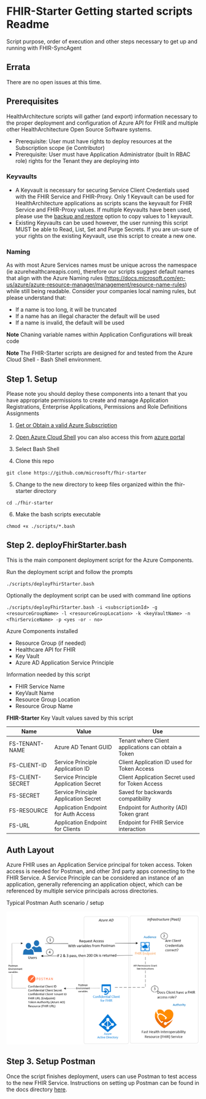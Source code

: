 # FHIR-Starter Getting started scripts Readme
Script purpose, order of execution and other steps necessary to get up and running with FHIR-SyncAgent

## Errata 
There are no open issues at this time. 

## Prerequisites 
HealthArchitecture scripts will gather (and export) information necessary to the proper deployment and configuration of Azure API for FHIR and multiple other HealthArchitecture Open Source Software systems.  
+ Prerequisite:  User must have rights to deploy resources at the Subscription scope (ie Contributor)
+ Prerequisite:  User must have Application Administrator (built In RBAC role) rights for the Tenant they are deploying into

### Keyvaults 
+ A Keyvault is necessary for securing Service Client Credentials used with the FHIR Service and FHIR-Proxy.  Only 1 Keyvault can be used for HealthArchitecture applications as scripts scans the keyvault for FHIR Service and FHIR-Proxy values. If multiple Keyvaults have been used, please use the [backup and restore](https://docs.microsoft.com/en-us/azure/key-vault/general/backup?tabs=azure-cli) option to copy values to 1 keyvault.
+ Existing Keyvaults can be used however, the user running this script MUST be able to Read, List, Set and Purge Secrets.  If you are un-sure of your rights on the existing Keyvault, use this script to create a new one. 

### Naming
As with most Azure Services names must be unique across the namespace (ie azurehealthcareapis.com), therefore our scripts suggest default names that align with the Azure Naming rules (https://docs.microsoft.com/en-us/azure/azure-resource-manager/management/resource-name-rules) while still being readable.  Consider your companies local naming rules, but please understand that:  

- If a name is too long, it will be truncated
- If a name has an illegal character the default will be used
- If a name is invalid, the default will be used 

__Note__ 
Chaning variable names within Application Configurations will break code   

__Note__ 
The FHIR-Starter scripts are designed for and tested from the Azure Cloud Shell - Bash Shell environment.  

## Step 1. Setup 
Please note you should deploy these components into a tenant that you have appropriate permissions to create and manage Application Registrations, Enterprise Applications, Permissions and Role Definitions Assignments

1. [Get or Obtain a valid Azure Subscription](https://azure.microsoft.com/en-us/free/)

2. [Open Azure Cloud Shell](https://shell.azure.com) you can also access this from [azure portal](https://portal.azure.com)

3. Select Bash Shell 

4. Clone this repo 
```azurecli
git clone https://github.com/microsoft/fhir-starter
```

5. Change to the new directory to keep files organized within the fhir-starter directory
```azurecli
cd ./fhir-starter
```

6. Make the bash scripts executable
```azurecli
chmod +x ./scripts/*.bash
``` 

## Step 2.  deployFhirStarter.bash
This is the main component deployment script for the Azure Components.    

Run the deployment script and follow the prompts
```azurecli
./scripts/deployFhirStarter.bash 
```

Optionally the deployment script can be used with command line options 
```azurecli
./scripts/deployFhirStarter.bash -i <subscriptionId> -g <resourceGroupName> -l <resourceGroupLocation> -k <keyVaultName> -n <fhirServiceName> -p <yes -or - no>
```

Azure Components installed 
 - Resource Group (if needed)
 - Healthcare API for FHIR 
 - Key Vault 
 - Azure AD Application Service Principle  

Information needed by this script 
 - FHIR Service Name
 - KeyVault Name 
 - Resource Group Location 
 - Resource Group Name 

__FHIR-Starter__ Key Vault values saved by this script 

Name              | Value                                   | Use             
------------------|-----------------------------------------|---------------------------------
FS-TENANT-NAME    | Azure AD Tenant GUID                    | Tenant where Client applications can obtain a Token 
FS-CLIENT-ID      | Service Principle Application ID        | Client Application ID used for Token Access  
FS-CLIENT-SECRET  | Service Principle Application Secret    | Client Application Secret used for Token Access                    
FS-SECRET         | Service Principle Application Secret    | Saved for backwards compatibility  
FS-RESOURCE       | Application Endpoint for Auth Access    | Endpoint for Authority (AD) Token grant  
FS-URL            | Application Endpoint for Clients        | Endpoint for FHIR Service interaction 


## Auth Layout
Azure FHIR uses an Application Service principal for token access.  Token access is needed for Postman, and other 3rd party apps connecting to the FHIR Service.  A Service Principle can be considered an instance of an application, generally referencing an application object, which can be referenced by multiple service principals across directories.

Typical Postman Auth scenario / setup 
  
![auth](../docs/images/architecture/starter_auth.png)

  

## Step 3.  Setup Postman
Once the script finishes deployment, users can use Postman to test access to the new FHIR Service.  Instructions on setting up Postman can be found in the docs directory [here](../docs/postman.md).
  